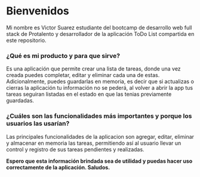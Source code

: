 # Bienvenidos
Mi nombre es Victor Suarez estudiante del bootcamp de desarrollo web full stack de Protalento y desarrollador de la aplicación ToDo List compartida en este repositorio.

### ¿Qué es mi producto y para que sirve? 
Es una aplicación que permite crear una lista de tareas, donde una vez creada puedes completar, editar y eliminar cada una de estas. Adicionalmente, puedes guardarlas en memoria, es decir que si actualizas o cierras la aplicación tu información no se pederá, al volver a abrir la  app tus tareas seguiran listadas en el estado en que las tenias previamente guardadas.

### ¿Cuáles son las funcionalidades más importantes y porque los usuarios las usarían? 
Las principales funcionalidades de la aplicacion son agregar, editar, eliminar y almacenar en memoria las tareas, permitiendo así al usuario llevar un control y registro de sus tareas pendientes y realizadas.


**Espero que esta información brindada sea de utilidad y puedas hacer uso correctamente de la aplicación.
Saludos.**